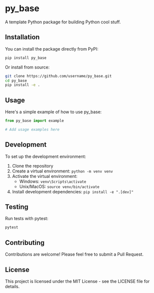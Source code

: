 # py_base

A template Python package for building Python cool stuff.

## Installation

You can install the package directly from PyPI:

```bash
pip install py_base
```

Or install from source:

```bash
git clone https://github.com/username/py_base.git
cd py_base
pip install -e .
```

## Usage

Here's a simple example of how to use py_base:

```python
from py_base import example

# Add usage examples here
```

## Development

To set up the development environment:

1. Clone the repository
2. Create a virtual environment: `python -m venv venv`
3. Activate the virtual environment:
   - Windows: `venv\Scripts\activate`
   - Unix/MacOS: `source venv/bin/activate`
4. Install development dependencies: `pip install -e ".[dev]"`

## Testing

Run tests with pytest:

```bash
pytest
```

## Contributing

Contributions are welcome! Please feel free to submit a Pull Request.

## License

This project is licensed under the MIT License - see the LICENSE file for details.